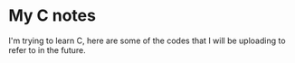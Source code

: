 # My C notes
I'm trying to learn C, here are some of the codes that I will be uploading to refer to in the future.
